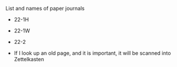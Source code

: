 List and names of paper journals
- 22-1H
- 22-1W
- 22-2

- If I look up an old page,  and it is important,  it will be scanned into Zettelkasten 